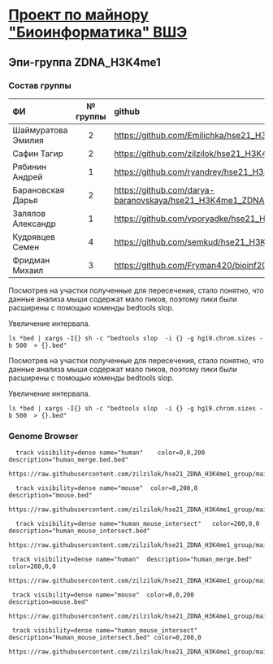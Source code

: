 # [Проект по майнору "Биоинформатика" ВШЭ](http://wiki.cs.hse.ru/%D0%9C%D0%B0%D0%B9%D0%BD%D0%BE%D1%80_%D0%91%D0%B8%D0%BE%D0%B8%D0%BD%D1%84%D0%BE%D1%80%D0%BC%D0%B0%D1%82%D0%B8%D0%BA%D0%B0_2_%D0%B3%D0%BE%D0%B4)
## Эпи-группа ZDNA_H3K4me1

### Состав группы
|         ФИ        | № группы  |                              github                              |
|:------------------|:---------:|:-----------------------------------------------------------------|
| Шаймуратова Эмилия|    2      | https://github.com/Emilichka/hse21_H3K4me1_ZDNA_mouse_1          |
| Сафин Тагир       |    2      | https://github.com/zilzilok/hse21_H3K4me1_ZDNA_mouse             |
| Рябинин Андрей    |    1      | https://github.com/ryandrey/hse21_H3K4me1_ZDNA_human             |
| Барановская Дарья |    2      | https://github.com/darya-baranovskaya/hse21_H3K4me1_ZDNA_mouse_1 |
| Залялов Александр |    1      | https://github.com/vporyadke/hse21_H3K4me1_ZDNA_human            |
| Кудрявцев Семен   |    4      | https://github.com/semkud/hse21_H3K4me1_ZDNA_mouse               |
| Фридман Михаил    |    3      | https://github.com/Fryman420/bioinf2021_H3K4me1_human            |





Посмотрев на участки полученные для пересечения, стало понятно, что данные анализа мыши содержат мало пиков, поэтому пики были расширены с помощью коменды bedtools slop.

Увеличение интервала.

`ls *bed | xargs -I{} sh -c "bedtools slop  -i {} -g hg19.chrom.sizes -b 500  > {}.bed"`

Посмотрев на участки полученные для пересечения, стало понятно, что данные анализа мыши содержат мало пиков, поэтому пики были расширены с помощью коменды bedtools slop.

Увеличение интервала.

`ls *bed | xargs -I{} sh -c "bedtools slop  -i {} -g hg19.chrom.sizes -b 500  > {}.bed"`





### Genome Browser

```
  track visibility=dense name="human"    color=0,0,200  description="human_merge.bed.bed"
  https://raw.githubusercontent.com/zilzilok/hse21_ZDNA_H3K4me1_group/main/data/slop/human_merged.bed

  track visibility=dense name="mouse"  color=0,200,0   description="mouse.bed"
  https://raw.githubusercontent.com/zilzilok/hse21_ZDNA_H3K4me1_group/main/data/slop/H3K4me1_ZDNA_liftovered_toHg.bed.bed

  track visibility=dense name="human_mouse_intersect"   color=200,0,0  description="human_mouse_intersect.bed"
  https://raw.githubusercontent.com/zilzilok/hse21_ZDNA_H3K4me1_group/main/data/slop/human_merged_mouse.bed 
```

 ```
  track visibility=dense name="human"  description="human_merge.bed"   color=200,0,0   
  https://raw.githubusercontent.com/zilzilok/hse21_ZDNA_H3K4me1_group/main/data/slop/human_merged.bed

  track visibility=dense name="mouse"  color=0,0,200   description=mouse.bed"
  https://raw.githubusercontent.com/zilzilok/hse21_ZDNA_H3K4me1_group/main/data/slop/H3K4ME1_MEL_mouse.intersect.ZDNA1hg19.bed.bed

  track visibility=dense name="human_mouse_intersect"  description="Human_mouse_intersect.bed" color=0,200,0
  https://raw.githubusercontent.com/zilzilok/hse21_ZDNA_H3K4me1_group/main/data/slop/human_mouse.bed 
```
